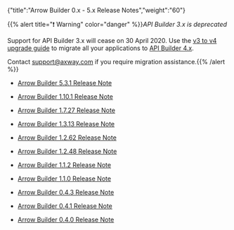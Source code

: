 {"title":"Arrow Builder 0.x - 5.x Release Notes","weight":"60"}

{{% alert title="❗️ Warning" color="danger" %}}*API Builder 3.x is deprecated*

Support for API Builder 3.x will cease on 30 April 2020. Use the [v3 to v4 upgrade guide](https://docs.axway.com/bundle/API_Builder_4x_allOS_en/page/api_builder_v3_to_v4_upgrade_guide.html) to migrate all your applications to [API Builder 4.x](https://docs.axway.com/bundle/API_Builder_4x_allOS_en/page/api_builder_getting_started_guide.html).

Contact [support@axway.com](mailto:support@axway.com) if you require migration assistance.{{% /alert %}}

* [Arrow Builder 5.3.1 Release Note](/docs/appc/Axway_API_Builder/API_Builder/API_Builder_Release_Notes/Arrow_Builder_0.x_-_5.x_Release_Notes/Arrow_Builder_5.3.1_Release_Note/)

* [Arrow Builder 1.10.1 Release Note](/docs/appc/Axway_API_Builder/API_Builder/API_Builder_Release_Notes/Arrow_Builder_0.x_-_5.x_Release_Notes/Arrow_Builder_1.10.1_Release_Note/)

* [Arrow Builder 1.7.27 Release Note](/docs/appc/Axway_API_Builder/API_Builder/API_Builder_Release_Notes/Arrow_Builder_0.x_-_5.x_Release_Notes/Arrow_Builder_1.7.27_Release_Note/)

* [Arrow Builder 1.3.13 Release Note](/docs/appc/Axway_API_Builder/API_Builder/API_Builder_Release_Notes/Arrow_Builder_0.x_-_5.x_Release_Notes/Arrow_Builder_1.3.13_Release_Note/)

* [Arrow Builder 1.2.62 Release Note](/docs/appc/Axway_API_Builder/API_Builder/API_Builder_Release_Notes/Arrow_Builder_0.x_-_5.x_Release_Notes/Arrow_Builder_1.2.62_Release_Note/)

* [Arrow Builder 1.2.48 Release Note](/docs/appc/Axway_API_Builder/API_Builder/API_Builder_Release_Notes/Arrow_Builder_0.x_-_5.x_Release_Notes/Arrow_Builder_1.2.48_Release_Note/)

* [Arrow Builder 1.1.2 Release Note](/docs/appc/Axway_API_Builder/API_Builder/API_Builder_Release_Notes/Arrow_Builder_0.x_-_5.x_Release_Notes/Arrow_Builder_1.1.2_Release_Note/)

* [Arrow Builder 1.1.0 Release Note](/docs/appc/Axway_API_Builder/API_Builder/API_Builder_Release_Notes/Arrow_Builder_0.x_-_5.x_Release_Notes/Arrow_Builder_1.1.0_Release_Note/)

* [Arrow Builder 0.4.3 Release Note](/docs/appc/Axway_API_Builder/API_Builder/API_Builder_Release_Notes/Arrow_Builder_0.x_-_5.x_Release_Notes/Arrow_Builder_0.4.3_Release_Note/)

* [Arrow Builder 0.4.1 Release Note](/docs/appc/Axway_API_Builder/API_Builder/API_Builder_Release_Notes/Arrow_Builder_0.x_-_5.x_Release_Notes/Arrow_Builder_0.4.1_Release_Note/)

* [Arrow Builder 0.4.0 Release Note](/docs/appc/Axway_API_Builder/API_Builder/API_Builder_Release_Notes/Arrow_Builder_0.x_-_5.x_Release_Notes/Arrow_Builder_0.4.0_Release_Note/)
